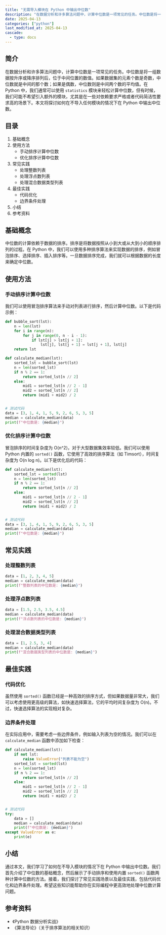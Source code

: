 ```yaml
---
title: "无需导入模块在 Python 中输出中位数"
description: "在数据分析和许多算法问题中，计算中位数是一项常见的任务。中位数是将一组数据按升序或降序排列后，位于中间位置的数值。如果数据集的元素个数是奇数，中位数就是中间的那个数；如果是偶数，中位数则是中间两个数的平均值。在 Python 中，我们通常可以使用 `statistics` 模块来轻松计算中位数，但有时候，我们可能不希望引入额外的模块，尤其是在一些对依赖要求严格或者代码简洁性要求高的场景下。本文将探讨如何在不导入任何模块的情况下在 Python 中输出中位数。"
date: 2025-04-13
categories: ["python"]
last_modified_at: 2025-04-13
cascade:
  - type: docs
---
```



## 简介
在数据分析和许多算法问题中，计算中位数是一项常见的任务。中位数是将一组数据按升序或降序排列后，位于中间位置的数值。如果数据集的元素个数是奇数，中位数就是中间的那个数；如果是偶数，中位数则是中间两个数的平均值。在 Python 中，我们通常可以使用 `statistics` 模块来轻松计算中位数，但有时候，我们可能不希望引入额外的模块，尤其是在一些对依赖要求严格或者代码简洁性要求高的场景下。本文将探讨如何在不导入任何模块的情况下在 Python 中输出中位数。

<!-- more -->
## 目录
1. 基础概念
2. 使用方法
    - 手动排序计算中位数
    - 优化排序计算中位数
3. 常见实践
    - 处理整数列表
    - 处理浮点数列表
    - 处理混合数据类型列表
4. 最佳实践
    - 代码优化
    - 边界条件处理
5. 小结
6. 参考资料

## 基础概念
中位数的计算依赖于数据的排序。排序是将数据按照从小到大或从大到小的顺序排列的过程。在 Python 中，我们可以使用多种排序算法来实现数据的排序，例如冒泡排序、选择排序、插入排序等。一旦数据排序完成，我们就可以根据数据的长度来确定中位数。

## 使用方法

### 手动排序计算中位数
我们可以使用冒泡排序算法来手动对列表进行排序，然后计算中位数。以下是代码示例：

```python
def bubble_sort(lst):
    n = len(lst)
    for i in range(n):
        for j in range(0, n - i - 1):
            if lst[j] > lst[j + 1]:
                lst[j], lst[j + 1] = lst[j + 1], lst[j]
    return lst

def calculate_median(lst):
    sorted_lst = bubble_sort(lst)
    n = len(sorted_lst)
    if n % 2 == 1:
        return sorted_lst[n // 2]
    else:
        mid1 = sorted_lst[n // 2 - 1]
        mid2 = sorted_lst[n // 2]
        return (mid1 + mid2) / 2


# 测试代码
data = [3, 1, 4, 1, 5, 9, 2, 6, 5, 3, 5]
median = calculate_median(data)
print(f"中位数是: {median}")
```

### 优化排序计算中位数
冒泡排序的时间复杂度为 O(n^2)，对于大型数据集效率较低。我们可以使用 Python 内置的 `sorted()` 函数，它使用了高效的排序算法（如 Timsort），时间复杂度为 O(n log n)。以下是优化后的代码：

```python
def calculate_median(lst):
    sorted_lst = sorted(lst)
    n = len(sorted_lst)
    if n % 2 == 1:
        return sorted_lst[n // 2]
    else:
        mid1 = sorted_lst[n // 2 - 1]
        mid2 = sorted_lst[n // 2]
        return (mid1 + mid2) / 2


# 测试代码
data = [3, 1, 4, 1, 5, 9, 2, 6, 5, 3, 5]
median = calculate_median(data)
print(f"中位数是: {median}")
```

## 常见实践

### 处理整数列表
```python
data = [1, 2, 3, 4, 5]
median = calculate_median(data)
print(f"整数列表的中位数是: {median}")
```

### 处理浮点数列表
```python
data = [1.5, 2.5, 3.5, 4.5]
median = calculate_median(data)
print(f"浮点数列表的中位数是: {median}")
```

### 处理混合数据类型列表
```python
data = [1, 2.5, 3, 4]
median = calculate_median(data)
print(f"混合数据类型列表的中位数是: {median}")
```

## 最佳实践

### 代码优化
虽然使用 `sorted()` 函数已经是一种高效的排序方式，但如果数据量非常大，我们可以考虑使用更高级的算法，如快速选择算法，它的平均时间复杂度为 O(n)。不过，快速选择算法的实现相对复杂。

### 边界条件处理
在实际应用中，需要考虑一些边界条件，例如输入列表为空的情况。我们可以在 `calculate_median` 函数中添加如下检查：

```python
def calculate_median(lst):
    if not lst:
        raise ValueError("列表不能为空")
    sorted_lst = sorted(lst)
    n = len(sorted_lst)
    if n % 2 == 1:
        return sorted_lst[n // 2]
    else:
        mid1 = sorted_lst[n // 2 - 1]
        mid2 = sorted_lst[n // 2]
        return (mid1 + mid2) / 2


# 测试代码
try:
    data = []
    median = calculate_median(data)
    print(f"中位数是: {median}")
except ValueError as e:
    print(e)
```

## 小结
通过本文，我们学习了如何在不导入模块的情况下在 Python 中输出中位数。我们首先介绍了中位数的基础概念，然后展示了手动排序和使用内置 `sorted()` 函数两种计算中位数的方法。接着，我们探讨了常见实践场景以及最佳实践，包括代码优化和边界条件处理。希望这些知识能帮助你在实际编程中更高效地处理中位数计算问题。

## 参考资料
- 《Python 数据分析实战》
- 《算法导论》（关于排序算法的相关知识）